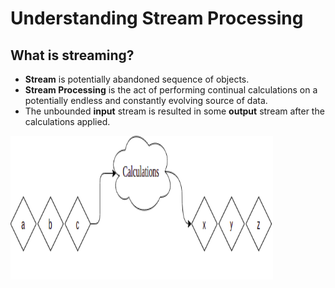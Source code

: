 # Understanding Stream Processing

## What is streaming?

- **Stream** is potentially abandoned sequence of objects.
- **Stream Processing** is the act of performing continual calculations on a potentially endless and constantly evolving source of data.
- The unbounded **input** stream is resulted in some **output** stream after the calculations applied.

<img src="https://github.com/makarovartyom/Data-streaming-ND/blob/master/assets/cloud.png" width=420, height=230 align="left"/>
